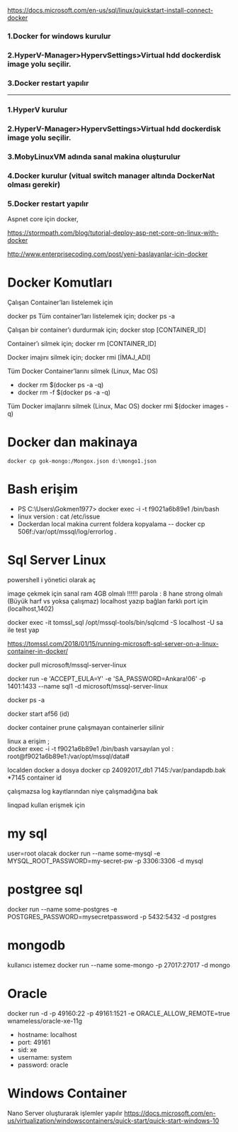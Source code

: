 https://docs.microsoft.com/en-us/sql/linux/quickstart-install-connect-docker

### 1.Docker for windows kurulur
### 2.HyperV-Manager>HypervSettings>Virtual hdd   dockerdisk image yolu seçilir.
### 3.Docker restart yapılır
---------------------------------------------------------

### 1.HyperV kurulur
### 2.HyperV-Manager>HypervSettings>Virtual hdd   dockerdisk image yolu seçilir.
### 3.MobyLinuxVM adında sanal makina oluşturulur
### 4.Docker kurulur  (vitual switch manager altında DockerNat olması gerekir)
### 5.Docker restart yapılır


Aspnet core için docker,

https://stormpath.com/blog/tutorial-deploy-asp-net-core-on-linux-with-docker



http://www.enterprisecoding.com/post/yeni-baslayanlar-icin-docker
# Docker Komutları #
Çalışan Container’ları listelemek için

docker ps
Tüm container’ları listelemek için;
docker ps -a

Çalışan bir container’ı durdurmak için;
docker stop  [CONTAINER_ID]

Container’ı silmek için;
docker rm [CONTAINER_ID]

Docker imajını silmek için;
docker rmi [İMAJ_ADI]

Tüm Docker Container’larını silmek (Linux, Mac OS)
* docker rm $(docker ps -a -q)
* docker rm -f $(docker ps -a -q)

Tüm Docker imajlarını silmek (Linux, Mac OS)
docker rmi $(docker images -q)

# Docker dan makinaya
````
docker cp gok-mongo:/Mongox.json d:\mongo1.json
````

# Bash erişim
* PS C:\Users\Gokmen1977> docker exec -i -t  f9021a6b89e1  /bin/bash
* linux version : cat /etc/issue
* Dockerdan local makina current foldera kopyalama
 -- docker cp 506f:/var/opt/mssql/log/errorlog .



# Sql Server Linux 
powershell i yönetici olarak aç

image çekmek için sanal ram 4GB olmalı !!!!!!
parola : 8 hane strong olmalı  (Büyük harf vs yoksa çalışmaz)
localhost yazıp bağlan farklı port için (localhost,1402)

docker exec -it tomssl_sql /opt/mssql-tools/bin/sqlcmd -S localhost -U sa
ile test yap


https://tomssl.com/2018/01/15/running-microsoft-sql-server-on-a-linux-container-in-docker/

docker pull microsoft/mssql-server-linux

docker run -e 'ACCEPT_EULA=Y' -e 'SA_PASSWORD=Ankara!06' -p 1401:1433 --name sql1 -d microsoft/mssql-server-linux

docker ps -a

docker start af56 (id)

docker container prune  çalışmayan containerler silinir  

linux a erişim ;  
docker exec -i -t f9021a6b89e1 /bin/bash
varsayılan yol : root@f9021a6b89e1:/var/opt/mssql/data#

localden docker a dosya
docker cp 24092017_db1 7145:/var/pandapdb.bak     *7145 container id

çalışmazsa log kayıtlarından niye çalışmadığına bak

linqpad kullan erişmek için

# my sql
user=root olacak
docker run --name some-mysql -e MYSQL_ROOT_PASSWORD=my-secret-pw -p 3306:3306 -d mysql

# postgree sql
docker run --name some-postgres -e POSTGRES_PASSWORD=mysecretpassword -p 5432:5432 -d postgres

# mongodb
kullanıcı istemez
docker run --name some-mongo -p 27017:27017 -d mongo

# Oracle
docker run -d -p 49160:22 -p 49161:1521 -e ORACLE_ALLOW_REMOTE=true wnameless/oracle-xe-11g

* hostname: localhost
* port: 49161
* sid: xe
* username: system
* password: oracle


# Windows Container

Nano Server oluşturarak işlemler yapılır
https://docs.microsoft.com/en-us/virtualization/windowscontainers/quick-start/quick-start-windows-10

